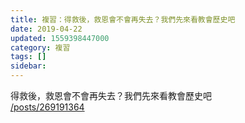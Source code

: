 ```yaml
---
title: 複習：得救後，救恩會不會再失去？我們先來看教會歷史吧
date: 2019-04-22
updated: 1559398447000
category: 複習
tags: []
sidebar: 
---
```


<p>得救後，救恩會不會再失去？我們先來看教會歷史吧<br/>
<a href="/posts/269191364" target="_blank">/posts/269191364</a></p>
<p> </p>
